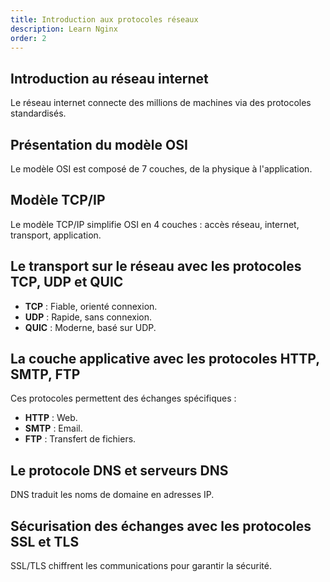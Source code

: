 ```yaml
---
title: Introduction aux protocoles réseaux
description: Learn Nginx
order: 2
---
```


## Introduction au réseau internet

Le réseau internet connecte des millions de machines via des protocoles standardisés.



## Présentation du modèle OSI

Le modèle OSI est composé de 7 couches, de la physique à l'application.



## Modèle TCP/IP

Le modèle TCP/IP simplifie OSI en 4 couches : accès réseau, internet, transport, application.



## Le transport sur le réseau avec les protocoles TCP, UDP et QUIC

- **TCP** : Fiable, orienté connexion.
- **UDP** : Rapide, sans connexion.
- **QUIC** : Moderne, basé sur UDP.



## La couche applicative avec les protocoles HTTP, SMTP, FTP

Ces protocoles permettent des échanges spécifiques :
- **HTTP** : Web.
- **SMTP** : Email.
- **FTP** : Transfert de fichiers.



## Le protocole DNS et serveurs DNS

DNS traduit les noms de domaine en adresses IP.



## Sécurisation des échanges avec les protocoles SSL et TLS

SSL/TLS chiffrent les communications pour garantir la sécurité.




